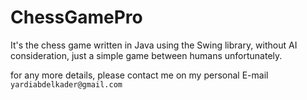 # ChessGamePro
It's the chess game written in Java using the Swing library, without AI consideration, just a simple game between humans unfortunately.

for any more details, please contact me on my personal E-mail `yardiabdelkader@gmail.com`

